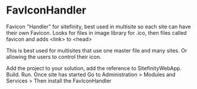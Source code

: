 # FavIconHandler
Favicon "Handler" for sitefinity, best used in multisite so each site can have their own Favicon. Looks for files in image library for .ico, then files called favicon and adds &lt;link> to &lt;head>

This is best used for multisites that use one master file and many sites. Or allowing the users to control their icon.

Add the project to your solution, add the reference to SitefinityWebApp. Build. Run. Once site has started Go to Administration > Modules and Services > Then install the FavIconHandler

